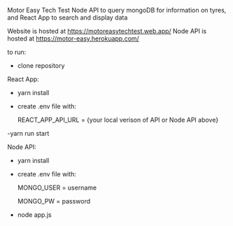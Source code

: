 Motor Easy Tech Test
Node API to query mongoDB for information on tyres, and React App to search and display data

Website is hosted at https://motoreasytechtest.web.app/
Node API is hosted at https://motor-easy.herokuapp.com/

to run:
- clone repository

React App:
- yarn install
- create .env file with:

    REACT_APP_API_URL = {your local verison of API or Node API above}
    
-yarn run start

Node API:
- yarn install
- create .env file with:

    MONGO_USER = username
    
    MONGO_PW = password
    
- node app.js


